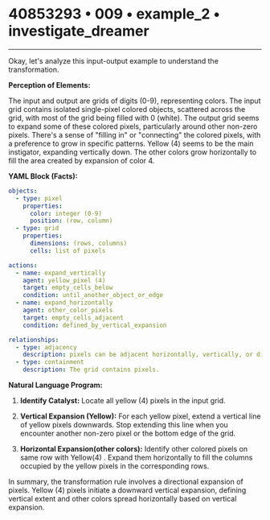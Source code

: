 # 40853293 • 009 • example_2 • investigate_dreamer

---
Okay, let's analyze this input-output example to understand the transformation.

**Perception of Elements:**

The input and output are grids of digits (0-9), representing colors. The input grid contains isolated single-pixel colored objects, scattered across the grid, with most of the grid being filled with 0 (white). The output grid seems to expand some of these colored pixels, particularly around other non-zero pixels. There's a sense of "filling in" or "connecting" the colored pixels, with a preference to grow in specific patterns. Yellow (4) seems to be the main instigator, expanding vertically down. The other colors grow horizontally to fill the area created by expansion of color 4.

**YAML Block (Facts):**



```yaml
objects:
  - type: pixel
    properties:
      color: integer (0-9)
      position: (row, column)
  - type: grid
    properties:
      dimensions: (rows, columns)
      cells: list of pixels

actions:
  - name: expand_vertically
    agent: yellow_pixel (4)
    target: empty_cells_below
    condition: until_another_object_or_edge
  - name: expand_horizontally
    agent: other_color_pixels
    target: empty_cells_adjacent
    condition: defined_by_vertical_expansion

relationships:
  - type: adjacency
    description: pixels can be adjacent horizontally, vertically, or diagonally.
  - type: containment
    description: The grid contains pixels.
```



**Natural Language Program:**

1.  **Identify Catalyst:** Locate all yellow (4) pixels in the input grid.

2.  **Vertical Expansion (Yellow):** For each yellow pixel, extend a vertical line of yellow pixels downwards. Stop extending this line when you encounter another non-zero pixel or the bottom edge of the grid.

3. **Horizontal Expansion(other colors):** Identify other colored pixels on same row with Yellow(4) . Expand them horizontally to fill the columns occupied by the yellow pixels in the corresponding rows.

In summary, the transformation rule involves a directional expansion of pixels. Yellow (4) pixels initiate a downward vertical expansion, defining vertical extent and other colors spread horizontally based on vertical expansion.

